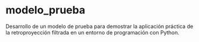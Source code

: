# modelo_prueba
Desarrollo de un modelo de prueba para demostrar la aplicación práctica de la retroproyección filtrada en un entorno de programación con Python.
